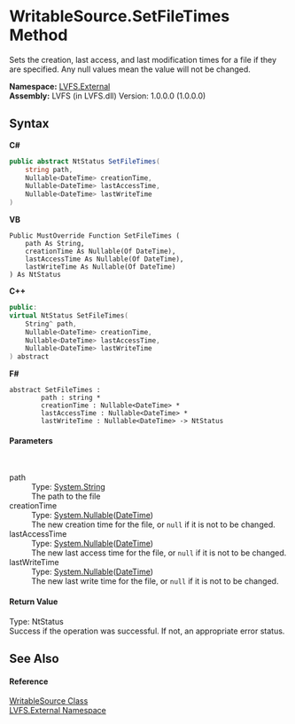 # WritableSource.SetFileTimes Method 
 

Sets the creation, last access, and last modification times for a file if they are specified. Any null values mean the value will not be changed.

**Namespace:**&nbsp;<a href="ce38c3d6-f720-9c09-02a8-24d191d963ed">LVFS.External</a><br />**Assembly:**&nbsp;LVFS (in LVFS.dll) Version: 1.0.0.0 (1.0.0.0)

## Syntax

**C#**<br />
``` C#
public abstract NtStatus SetFileTimes(
	string path,
	Nullable<DateTime> creationTime,
	Nullable<DateTime> lastAccessTime,
	Nullable<DateTime> lastWriteTime
)
```

**VB**<br />
``` VB
Public MustOverride Function SetFileTimes ( 
	path As String,
	creationTime As Nullable(Of DateTime),
	lastAccessTime As Nullable(Of DateTime),
	lastWriteTime As Nullable(Of DateTime)
) As NtStatus
```

**C++**<br />
``` C++
public:
virtual NtStatus SetFileTimes(
	String^ path, 
	Nullable<DateTime> creationTime, 
	Nullable<DateTime> lastAccessTime, 
	Nullable<DateTime> lastWriteTime
) abstract
```

**F#**<br />
``` F#
abstract SetFileTimes : 
        path : string * 
        creationTime : Nullable<DateTime> * 
        lastAccessTime : Nullable<DateTime> * 
        lastWriteTime : Nullable<DateTime> -> NtStatus 

```


#### Parameters
&nbsp;<dl><dt>path</dt><dd>Type: <a href="http://msdn2.microsoft.com/en-us/library/s1wwdcbf" target="_blank">System.String</a><br />The path to the file</dd><dt>creationTime</dt><dd>Type: <a href="http://msdn2.microsoft.com/en-us/library/b3h38hb0" target="_blank">System.Nullable</a>(<a href="http://msdn2.microsoft.com/en-us/library/03ybds8y" target="_blank">DateTime</a>)<br />The new creation time for the file, or `null` if it is not to be changed.</dd><dt>lastAccessTime</dt><dd>Type: <a href="http://msdn2.microsoft.com/en-us/library/b3h38hb0" target="_blank">System.Nullable</a>(<a href="http://msdn2.microsoft.com/en-us/library/03ybds8y" target="_blank">DateTime</a>)<br />The new last access time for the file, or `null` if it is not to be changed.</dd><dt>lastWriteTime</dt><dd>Type: <a href="http://msdn2.microsoft.com/en-us/library/b3h38hb0" target="_blank">System.Nullable</a>(<a href="http://msdn2.microsoft.com/en-us/library/03ybds8y" target="_blank">DateTime</a>)<br />The new last write time for the file, or `null` if it is not to be changed.</dd></dl>

#### Return Value
Type: NtStatus<br />Success if the operation was successful. If not, an appropriate error status.

## See Also


#### Reference
<a href="eef32198-3bf0-ea5f-1d5c-ef3cf7488a57">WritableSource Class</a><br /><a href="ce38c3d6-f720-9c09-02a8-24d191d963ed">LVFS.External Namespace</a><br />